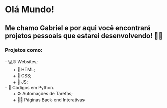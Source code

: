 <h1>Olá Mundo!</h1>
<h2>Me chamo Gabriel e por aqui você encontrará projetos pessoais que estarei desenvolvendo! ​​​🧑‍💻​</h2>
<h3>Projetos como:</h3>
- 💻​🌐​ Websites; <br>
ㅤㅤ+ 📄​​ HTML; <br>
ㅤㅤ+ 🎨​​ CSS; <br>
ㅤㅤ+ 📜​​​ JS; <br>
- 🐍​ Códigos em Python. <br>
ㅤㅤ+ ⚙️​​ Automações de Tarefas; <br>
ㅤㅤ+ ​👨‍💻 Páginas Back-end Interativas <br>
